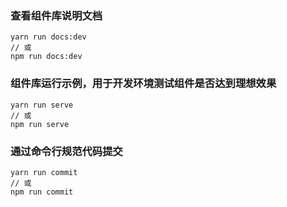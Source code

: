### 查看组件库说明文档 
```
yarn run docs:dev
// 或
npm run docs:dev
```

### 组件库运行示例，用于开发环境测试组件是否达到理想效果
```
yarn run serve
// 或
npm run serve
```

### 通过命令行规范代码提交
```
yarn run commit
// 或
npm run commit
```